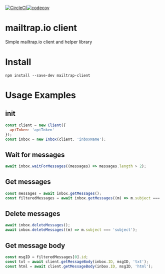 [![CircleCI](https://circleci.com/gh/vchin/mailtrap-client/tree/master.svg?style=svg)](https://circleci.com/gh/vchin/mailtrap-client/tree/master)[![codecov](https://codecov.io/gh/vchin/mailtrap-client/branch/master/graph/badge.svg)](https://codecov.io/gh/vchin/mailtrap-client)

# mailtrap.io client
Simple mailtrap.io client and helper library

# Install
```
npm install --save-dev mailtrap-client
```

# Usage Examples
## init
```js
const client = new Client({
  apiToken: 'apiToken'
});
const inbox = new Inbox(client, 'inboxName');
```
## Wait for messages
```js
await inbox.waitForMessages((messages) => messages.length > 2);
```
## Get messages
```js
const messages = await inbox.getMessages();
const filteredMessages = await inbox.getMessages((m) => m.subject === 'subject');
```
## Delete messages
```js
await inbox.deleteMessages();
await inbox.deleteMessages((m) => m.subject === 'subject');
```
## Get message body
```js
const msgID = filteredMessages[0].id;
const txt = await client.getMessageBody(inbox.ID, msgID, 'txt');
const html = await client.getMessageBody(inbox.ID, msgID, 'html');
```
